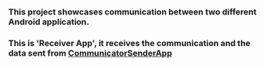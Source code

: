 ### This project showcases communication between two different Android application.
### This is 'Receiver App', it receives the communication and the data sent from [CommunicatorSenderApp](https://github.com/makarand-thakare/CommunicatorSenderApp)
